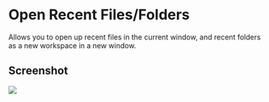 # Open Recent Files/Folders

Allows you to open up recent files in the current window, and recent folders as a new workspace in a new window.

## Screenshot

![](http://i.imgur.com/d9y4iAi.png)
